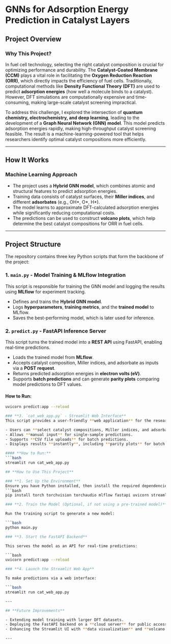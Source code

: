 # **GNNs for Adsorption Energy Prediction in Catalyst Layers**

## **Project Overview**

### **Why This Project?**
In fuel cell technology, selecting the right catalyst composition is crucial for optimizing performance and durability. The **Catalyst-Coated Membrane (CCM)** plays a vital role in facilitating the **Oxygen Reduction Reaction (ORR)**, which directly impacts the efficiency of fuel cells. Traditionally, computational methods like **Density Functional Theory (DFT)** are used to predict **adsorption energies** (how well a molecule binds to a catalyst). However, DFT simulations are computationally expensive and time-consuming, making large-scale catalyst screening impractical.

To address this challenge, I explored the intersection of **quantum chemistry, electrochemistry, and deep learning**, leading to the development of a **Graph Neural Network (GNN) model**. This model predicts adsorption energies rapidly, making high-throughput catalyst screening feasible. The result is a machine-learning-powered tool that helps researchers identify optimal catalyst compositions more efficiently.

---

## **How It Works**

### **Machine Learning Approach**
- The project uses a **Hybrid GNN model**, which combines atomic and structural features to predict adsorption energies.
- Training data consists of catalyst surfaces, their **Miller indices**, and different **adsorbates** (e.g., OH*, O*, H*).
- The model learns to approximate DFT-calculated adsorption energies while significantly reducing computational costs.
- The predictions can be used to construct **volcano plots**, which help determine the best catalyst compositions for ORR in fuel cells.

---

## **Project Structure**
The repository contains three key Python scripts that form the backbone of the project:

### **1. `main.py` - Model Training & MLflow Integration**
This script is responsible for training the GNN model and logging the results using **MLflow** for experiment tracking.
- Defines and trains the **Hybrid GNN model**.
- Logs **hyperparameters**, **training metrics**, and the **trained model** to MLflow.
- Saves the best-performing model, which is later used for inference.

### **2. `predict.py` - FastAPI Inference Server**
This script turns the trained model into a **REST API** using FastAPI, enabling real-time predictions.
- Loads the trained model from **MLflow**.
- Accepts catalyst composition, Miller indices, and adsorbate as inputs via a **POST request**.
- Returns predicted adsorption energies in **electron volts (eV)**.
- Supports **batch predictions** and can generate **parity plots** comparing model predictions to DFT values.

#### **How to Run:**
```bash
uvicorn predict:app --reload

### **3. `cat_web_app.py` - Streamlit Web Interface**
This script provides a user-friendly **web application** for the research team.

- Users can **select catalyst compositions, Miller indices, and adsorbates** via dropdown menus.
- Allows **manual input** for single-sample predictions.
- Supports **CSV file uploads** for batch predictions.
- Displays results **instantly**, including **parity plots** for batch comparisons.

#### **How to Run:**
```bash
streamlit run cat_web_app.py

## **How to Use This Project**

### **1. Set Up the Environment**
Ensure you have Python installed, then install the required dependencies:
```bash
pip install torch torchvision torchaudio mlflow fastapi uvicorn streamlit pandas matplotlib requests

### **2. Train the Model (Optional, if not using a pre-trained model)**

Run the training script to generate a new model:

```bash
python main.py

### **3. Start the FastAPI Backend**

This serves the model as an API for real-time predictions:

```bash
uvicorn predict:app --reload

### **4. Launch the Streamlit Web App**

To make predictions via a web interface:

```bash
streamlit run cat_web_app.py

---

## **Future Improvements**

- Extending model training with larger DFT datasets.
- Deploying the FastAPI backend on a **cloud server** for public access.
- Enhancing the Streamlit UI with **data visualization** and **volcano plot** generation.

---

